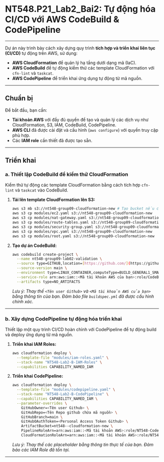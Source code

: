 # NT548.P21_Lab2_Bai2: Tự động hóa CI/CD với AWS CodeBuild & CodePipeline

---

Dự án này trình bày cách xây dựng quy trình **tích hợp và triển khai liên tục (CI/CD)** tự động trên AWS, sử dụng:

- **AWS CloudFormation** để quản lý hạ tầng dưới dạng mã (IaC).
- **AWS CodeBuild** để tự động kiểm thử các template CloudFormation với `cfn-lint` và `taskcat`.
- **AWS CodePipeline** để triển khai ứng dụng tự động từ mã nguồn.

---

## Chuẩn bị

Để bắt đầu, bạn cần:

- **Tài khoản AWS** với đầy đủ quyền để tạo và quản lý các dịch vụ như CloudFormation, S3, IAM, CodeBuild, CodePipeline.
- **AWS CLI** đã được cài đặt và cấu hình (`aws configure`) với quyền truy cập phù hợp.
- Các **IAM role** cần thiết đã được tạo sẵn.

---

## Triển khai

### a. Thiết lập CodeBuild để kiểm thử CloudFormation

Kiểm thử tự động các template CloudFormation bằng cách tích hợp `cfn-lint` và `taskcat` vào CodeBuild.

1.  **Tải lên template CloudFormation lên S3:**

    ```bash
    aws s3 mb s3://nt548-group09-cloudformation-new # Tạo bucket nếu chưa có
    aws s3 cp modules/ec2.yaml s3://nt548-group09-cloudformation-new
    aws s3 cp modules/nat-gateway.yaml s3://nt548-group09-cloudformation-new
    aws s3 cp modules/route-tables.yaml s3://nt548-group09-cloudformation-new
    aws s3 cp modules/security-group.yaml s3://nt548-group09-cloudformation-new
    aws s3 cp modules/vpc.yaml s3://nt548-group09-cloudformation-new
    aws s3 cp modules/root.yaml s3://nt548-group09-cloudformation-new
    ```

2.  **Tạo dự án CodeBuild:**

    ```bash
    aws codebuild create-project \
      --name nt548-group09-lab02-validation \
      --source type=GITHUB,location=[https://github.com/](https://github.com/)<Tên user Github>/NT548.P21_Lab2_2.git,buildspec=buildspec.yml \
      --source-version main \
      --environment type=LINUX_CONTAINER,computeType=BUILD_GENERAL1_SMALL,image=aws/codebuild/standard:7.0 \
      --service-role arn:aws:iam::<Mã tài khoản AWS của bạn>:role/CodeBuildCloudFormationRole \
      --artifacts type=NO_ARTIFACTS
    ```

    _Lưu ý: Thay thế `<Tên user Github>` và `<Mã tài khoản AWS của bạn>` bằng thông tin của bạn. Đảm bảo file `buildspec.yml` đã được cấu hình chính xác._

---

### b. Xây dựng CodePipeline tự động hóa triển khai

Thiết lập một quy trình CI/CD hoàn chỉnh với CodePipeline để tự động build và deploy ứng dụng từ mã nguồn.

1.  **Triển khai IAM Roles:**

    ```bash
    aws cloudformation deploy \
      --template-file "modules/iam-roles.yaml" \
      --stack-name "NT548-Lab2-B-IAM-Roles" \
      --capabilities CAPABILITY_NAMED_IAM
    ```

2.  **Triển khai CodePipeline:**

    ```bash
    aws cloudformation deploy \
      --template-file "modules/codepipeline.yaml" \
      --stack-name "NT548-Lab2-B-CodePipeline" \
      --capabilities CAPABILITY_NAMED_IAM \
      --parameter-overrides \
        GitHubOwner=<Tên user Github> \
        GitHubRepo=<Tên Repo github chứa mã nguồn> \
        GitHubBranch=main \
        GitHubOAuthToken=<Personal Access Token Github> \
        ArtifactBucket=nt548--cloudformation-new \
        PipelineRoleArn=arn:aws:iam::<Mã tài khoản AWS>:role/NT548-CodePipelineRole \
        CloudFormationRoleArn=arn:aws:iam::<Mã tài khoản AWS>:role/NT548-CloudFormationExecutionRole
    ```

    _Lưu ý: Thay thế các placeholder bằng thông tin thực tế của bạn. Đảm bảo các IAM Role đã tồn tại._

---
